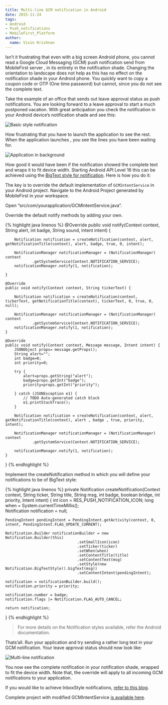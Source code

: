 ```yaml
---
title: Multi-line GCM notification in Android
date: 2015-11-24
tags:
- Android
- Push_notifications
- MobileFirst_Platform
author:
  name: Vivin Krishnan
---
```

Isn’t it frustrating that even with a big screen Android phone, you cannot read a Google Cloud Messaging (GCM) push notification send from MobileFirst server , in its entirety in the notification shade. Changing the orientation to landscape does not help as this has no effect on the notification shade in your Android phone. You quickly want to copy a coupon code or OTP (One time password) but cannot, since you do not see the complete text.

Take the example of an office that sends out leave approval status as push notifications. You are looking forward to a leave approval to start a much postponed vacation. With great anticipation you check the notification in your Android device’s notification shade and see this:

![Basic style notification]({{site.baseurl}}/assets/blog/2015-11-24-multi-line-gcm-push-notifications/BasicStyleNotification.png)

How frustrating that you have to launch the application to see the rest. When the application launches , you see the lines you have been waiting for.

![Application in background]({{site.baseurl}}/assets/blog/2015-11-24-multi-line-gcm-push-notifications/ApplicationinForeground.png)

How good it would have been if the notification showed the complete text and wraps it to fit device width. Starting Android API Level 16 this can be achieved using the [BigText style for notification](http://developer.android.com/reference/android/app/Notification.BigTextStyle.html). Here is how you do it:

The key is to override the default implementation of <code>GCMIntentService</code> in your Android project. Navigate to the Android Project generated by MobileFirst in your workspace.

Open “src/com/yourapplication/GCMIntentService.java”.

Override the default notify methods by adding your own.

{% highlight java linenos %}
@Override
    public void notify(Context context, String alert, int badge, String sound,
            Intent intent) {
         
        Notification notification = createNotification(context, alert, getNotificationTitle(context), alert, badge, true, 0, intent);
         
        NotificationManager notificationManager = (NotificationManager) context
                .getSystemService(Context.NOTIFICATION_SERVICE);
        notificationManager.notify(1, notification);   
         
    }
 
    @Override
    public void notify(Context context, String tickerText) {
         
        Notification notification = createNotification(context, tickerText, getNotificationTitle(context), tickerText, 0, true, 0, null);
         
        NotificationManager notificationManager = (NotificationManager) context
                .getSystemService(Context.NOTIFICATION_SERVICE);
        notificationManager.notify(1, notification);
    }
     
    @Override
    public void notify(Context context, Message message, Intent intent) { 
        JSONObject props= message.getProps();
        String alert="";
        int badge=0;
        int priority=0;
         
        try {
            alert=props.getString("alert");
            badge=props.getInt("badge");
            priority=props.getInt("priority");
             
        } catch (JSONException e1) {
            // TODO Auto-generated catch block
            e1.printStackTrace();
        }
         
        Notification notification = createNotification(context, alert, getNotificationTitle(context), alert , badge , true, priority, intent);
         
        NotificationManager notificationManager = (NotificationManager) context
                .getSystemService(Context.NOTIFICATION_SERVICE);
         
        notificationManager.notify(1, notification);
    }
}
{% endhighlight %}

Implement the createNotification method in which you will define your notifications to be of BigText style:

{% highlight java linenos %}
private Notification createNotification(Context context, String ticker, String title, String msg, int badge, boolean bridge, int priority, Intent intent) {
    int icon = RES_PUSH_NOTIFICATION_ICON;
    long when = System.currentTimeMillis();    
    Notification notification = null;
         
    PendingIntent pendingIntent = PendingIntent.getActivity(context, 0, intent, PendingIntent.FLAG_UPDATE_CURRENT);    
     
    Notification.Builder notificationBuilder = new Notification.Builder(this)
                                    .setSmallIcon(icon)
                                    .setTicker(ticker)
                                    .setWhen(when)
                                    .setContentTitle(title)
                                    .setContentText(msg)
                                    .setStyle(new Notification.BigTextStyle().bigText(msg))
                                    .setContentIntent(pendingIntent);
     
    notification = notificationBuilder.build();
    notification.priority = priority;
     
    notification.number = badge;
    notification.flags |= Notification.FLAG_AUTO_CANCEL;
     
    return notification;
}
{% endhighlight %}

> For more details on the Notification styles available, refer the Android documentation.

Thats’all. Run your application and try sending a rather long text in your GCM notification. Your leave approval status should now look like:

![Multi-line notification]({{site.baseurl}}/assets/blog/2015-11-24-multi-line-gcm-push-notifications/MultiLinenotification.png)

You now see the complete notification in your notification shade, wrapped to fit the device width. Note that, the override will apply to all incoming GCM notifications to your application.

If you would like to achieve InboxStyle notifications, [refer to this blog](https://www.ibm.com/developerworks/community/blogs/worklight/entry/inboxstyle_notifications_in_android?lang=en#s-android-gcm-intent-service).

Complete project with modified GCMIntentService [is available here](https://github.com/vivinkrishnan/multi-line-push).